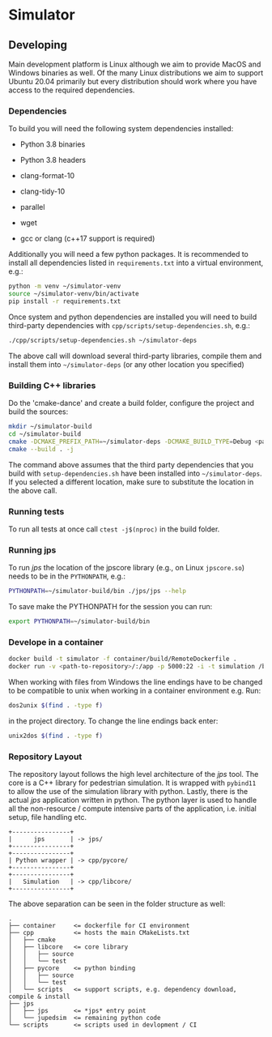 # Simulator

## Developing

Main development platform is Linux although we aim to provide MacOS and Windows
binaries as well. Of the many Linux distributions we aim to support Ubuntu 20.04
primarily but every distribution should work where you have access to the
required dependencies.

### Dependencies

To build you will need the following system dependencies installed:

* Python 3.8 binaries

* Python 3.8 headers

* clang-format-10

* clang-tidy-10

* parallel

* wget

* gcc or clang (c++17 support is required)

Additionally you will need a few python packages. It is recommended to install all
dependencies listed in `requirements.txt` into a virtual environment, e.g.:

```bash
python -m venv ~/simulator-venv
source ~/simulator-venv/bin/activate
pip install -r requirements.txt
```

Once system and python dependencies are installed you will need to build
third-party dependencies with `cpp/scripts/setup-dependencies.sh`, e.g.:

```bash
./cpp/scripts/setup-dependencies.sh ~/simulator-deps
```

The above call will download several third-party libraries, compile them and
install them into `~/simulator-deps` (or any other location you specified)

### Building C++ libraries

Do the 'cmake-dance' and create a build folder, configure the project and build
the sources:

```bash
mkdir ~/simulator-build
cd ~/simulator-build
cmake -DCMAKE_PREFIX_PATH=~/simulator-deps -DCMAKE_BUILD_TYPE=Debug <path-to-repository>/cpp
cmake --build . -j
```

The command above assumes that the third party dependencies that you build with
`setup-dependencies.sh` have been installed into `~/simulator-deps`. If you
selected a different location, make sure to substitute the location in the above
call.

### Running tests

To run all tests at once call `ctest -j$(nproc)` in the build folder.

### Running jps

To run *jps* the location of the jpscore library (e.g., on Linux `jpscore.so`) needs to be in the `PYTHONPATH`, e.g.:

```bash
PYTHONPATH=~/simulator-build/bin ./jps/jps --help
```

To save make the PYTHONPATH for the session you can run:
```bash
export PYTHONPATH=~/simulator-build/bin 
```
### Develope in a container

```bash
docker build -t simulator -f container/build/RemoteDockerfile .
docker run -v <path-to-repository>/:/app -p 5000:22 -i -t simulation /bin/bash
```
When working with files from Windows the line endings have to be changed to be compatible to unix when working in a container environment e.g.
Run:
```bash
dos2unix $(find . -type f)
```
in the project directory.
To change the line endings back enter:
```bash
unix2dos $(find . -type f)
```
### Repository Layout

The repository layout follows the high level architecture of the *jps* tool. The
core is a C++ library for pedestrian simulation. It is wrapped
with `pybind11` to allow the use of the simulation library with python. Lastly, there
is the actual *jps* application written in python. The python layer is used to
handle all the non-resource / compute intensive parts of the application, i.e.
initial setup, file handling etc.

```
+----------------+
|      jps       | -> jps/
+----------------+
+----------------+
| Python wrapper | -> cpp/pycore/
+----------------+
+----------------+
|   Simulation   | -> cpp/libcore/
+----------------+
```
The above separation can be seen in the folder structure as well:

```
.
├── container     <= dockerfile for CI environment
├── cpp           <= hosts the main CMakeLists.txt
│   ├── cmake
│   ├── libcore   <= core library
│   │   ├── source
│   │   └── test
│   ├── pycore    <= python binding
│   │   ├── source
│   │   └── test
│   └── scripts   <= support scripts, e.g. dependency download, compile & install
├── jps
│   ├── jps       <= *jps* entry point
│   └── jupedsim  <= remaining python code
└── scripts       <= scripts used in devlopment / CI
```
